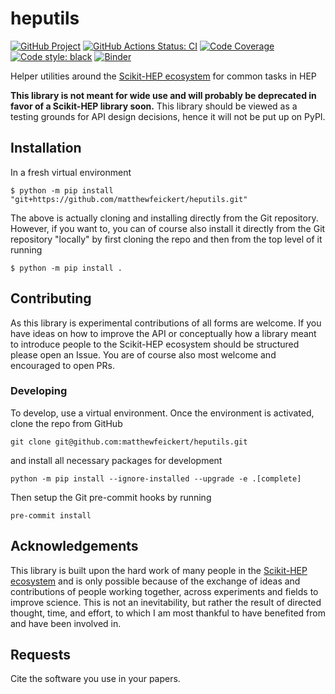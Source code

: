 # heputils

[![GitHub Project](https://img.shields.io/badge/GitHub--blue?style=social&logo=GitHub)](https://github.com/matthewfeickert/heputils)
[![GitHub Actions Status: CI](https://github.com/matthewfeickert/heputils/workflows/CI/badge.svg?branch=master)](https://github.com/matthewfeickert/heputils/actions?query=workflow%3ACI+branch%3Amaster)
[![Code Coverage](https://codecov.io/gh/matthewfeickert/heputils/graph/badge.svg?branch=master)](https://codecov.io/gh/matthewfeickert/heputils?branch=master)
[![Code style: black](https://img.shields.io/badge/code%20style-black-000000.svg)](https://github.com/psf/black)
[![Binder](https://mybinder.org/badge_logo.svg)](https://mybinder.org/v2/gh/matthewfeickert/heputils/HEAD?urlpath=lab/tree/examples/dev-example.ipynb)

Helper utilities around the [Scikit-HEP ecosystem][Scikit-HEP] for common tasks in HEP

**This library is not meant for wide use and will probably be deprecated in favor of a Scikit-HEP library soon.**
This library should be viewed as a testing grounds for API design decisions, hence it will not be put up on PyPI.

## Installation

In a fresh virtual environment

```
$ python -m pip install "git+https://github.com/matthewfeickert/heputils.git"
```

The above is actually cloning and installing directly from the Git repository.
However, if you want to, you can of course also install it directly from the Git repository "locally" by first cloning the repo and then from the top level of it running

```
$ python -m pip install .
```

## Contributing

As this library is experimental contributions of all forms are welcome.
If you have ideas on how to improve the API or conceptually how a library meant to introduce people to the Scikit-HEP ecosystem should be structured please open an Issue.
You are of course also most welcome and encouraged to open PRs.

### Developing

To develop, use a virtual environment.
Once the environment is activated, clone the repo from GitHub

```
git clone git@github.com:matthewfeickert/heputils.git
```

and install all necessary packages for development

```
python -m pip install --ignore-installed --upgrade -e .[complete]
```

Then setup the Git pre-commit hooks by running

```
pre-commit install
```

## Acknowledgements

This library is built upon the hard work of many people in the [Scikit-HEP ecosystem][Scikit-HEP] and is only possible because of the exchange of ideas and contributions of people working together, across experiments and fields to improve science.
This is not an inevitability, but rather the result of directed thought, time, and effort, to which I am most thankful to have benefited from and have been involved in.

## Requests

Cite the software you use in your papers.

[Scikit-HEP]: https://scikit-hep.org/
